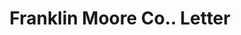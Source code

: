 ---
doi: 10.7916/D80P2B0T
date_other: '1890'
date_other_textual: 1890-1899
form: correspondence
genre:
- Letters (correspondence)
name:
- Franklin Moore Co.
object_in_context_url: https://biggert.cul.columbia.edu/items/view/ave_biggert_00097
subject_hierarchical_geographic:
- Winsted, Connecticut, United States
subject_name:
- Franklin Moore Co.
title: Franklin Moore Co.. Letter
sort_title: Franklin Moore Co.. Letter
call_number: ave_biggert_00097
coordinates:
- 41.92111111111111,-73.06
pid: ave_biggert_00097
identifiers: ave_biggert_00097
thumbnail: https://derivativo-3.library.columbia.edu/iiif/2/ldpd:342857/full/!256,256/0/native.jpg
permalink: "/items/ave_biggert_00097/"
layout: iiif-image-page
---